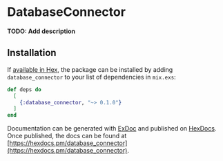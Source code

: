 # DatabaseConnector

**TODO: Add description**

## Installation

If [available in Hex](https://hex.pm/docs/publish), the package can be installed
by adding `database_connector` to your list of dependencies in `mix.exs`:

```elixir
def deps do
  [
    {:database_connector, "~> 0.1.0"}
  ]
end
```

Documentation can be generated with [ExDoc](https://github.com/elixir-lang/ex_doc)
and published on [HexDocs](https://hexdocs.pm). Once published, the docs can
be found at [https://hexdocs.pm/database_connector](https://hexdocs.pm/database_connector).

